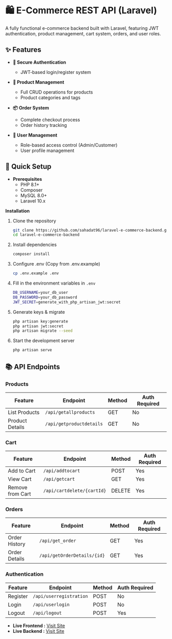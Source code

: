 # 🛍️ E-Commerce REST API (Laravel)  

A fully functional e-commerce backend built with Laravel, featuring JWT authentication, product management, cart system, orders, and user roles.  

## ✨ Features  

- **🔐 Secure Authentication**  
  - JWT-based login/register system 

- **🛒 Product Management**  
  - Full CRUD operations for products  
  - Product categories and tags  

- **📦 Order System**  
  - Complete checkout process  
  - Order history tracking  

- **👥 User Management**  
  - Role-based access control (Admin/Customer)  
  - User profile management  

## 🚀 Quick Setup  
- **Prerequisites**  
  - PHP 8.1+  
  - Composer
  - MySQL 8.0+
  - Laravel 10.x
 
  
**Installation**
1. Clone the repository
   ```bash
   git clone https://github.com/sahadat96/laravel-e-commerce-backend.git
   cd laravel-e-commerce-backend
   ```
   
2. Install dependencies
   ```bash
   composer install
   ```
   
3. Configure .env (Copy from .env.example)
   ```bash
   cp .env.example .env
   ```
   
4. Fill in the environment variables in `.env`
   ```bash
   DB_USERNAME=your_db_user
   DB_PASSWORD=your_db_password
   JWT_SECRET=generate_with_php_artisan_jwt:secret 
   ```
   
5. Generate keys & migrate
   ```bash
   php artisan key:generate
   php artisan jwt:secret
   php artisan migrate --seed
   ```

6. Start the development server
   ```bash
   php artisan serve
   ```

## 📚 API Endpoints

### Products
| Feature          | Endpoint          | Method | Auth Required |
|------------------|-------------------|--------|---------------|
| List Products    | `/api/getallproducts`   | GET    | No            
| Product Details  | `/api/getproductdetails` | GET | No        |

### Cart
| Feature          | Endpoint          | Method | Auth Required |
|------------------|-------------------|--------|---------------|
| Add to Cart      | `/api/addtocart`   | POST   | Yes |
| View Cart        | `/api/getcart`       | GET    | Yes |
| Remove from Cart | `/api/cartdelete/{cartId}`  | DELETE | Yes |

### Orders
| Feature          | Endpoint                 | Method | Auth Required |
|------------------|--------------------------|--------|---------------|
| Order History    | `/api/get_order`            | GET    | Yes |
| Order Details    | `/api/getOrderDetails/{id}`  | GET    | Yes |

### Authentication
| Feature          | Endpoint          | Method | Auth Required |
|------------------|-------------------|--------|---------------|
| Register         | `/api/userregistration` | POST | No          |
| Login            | `/api/userlogin` | POST    | No            |
| Logout           | `/api/logout` | POST   | Yes           |





- **Live Frontend :** [Visit Site](https://cheaprategallery.com)  
- **Live Backend :** [Visit Site](https://famousdealsonline.com) 

